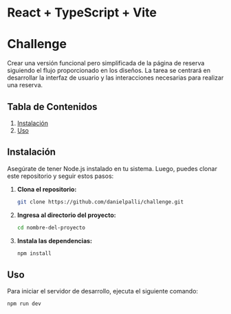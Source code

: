 # React + TypeScript + Vite

# Challenge 

Crear una versión funcional pero simplificada de la página de reserva siguiendo el flujo proporcionado en los diseños. La tarea se centrará en desarrollar la interfaz de usuario y las interacciones necesarias para realizar una reserva.

## Tabla de Contenidos

1. [Instalación](#instalación)
2. [Uso](#uso)

## Instalación

Asegúrate de tener Node.js instalado en tu sistema. Luego, puedes clonar este repositorio y seguir estos pasos:

1. **Clona el repositorio:**

    ```bash
    git clone https://github.com/danielpalli/challenge.git
    ```

2. **Ingresa al directorio del proyecto:**

    ```bash
    cd nombre-del-proyecto
    ```

3. **Instala las dependencias:**

    ```bash
    npm install
    ```

## Uso

Para iniciar el servidor de desarrollo, ejecuta el siguiente comando:

```bash
npm run dev
